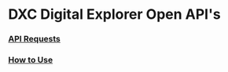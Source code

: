 # DXC Digital Explorer Open API's


### [API Requests](apiRequests.md)
### [How to Use](DEAPIUsage.md)

